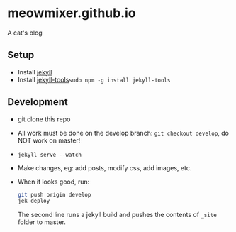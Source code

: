 meowmixer.github.io
===================

A cat's blog

## Setup
* Install [jekyll](http://jekyllrb.com/)
* Install [jekyll-tools](https://github.com/jasonrhodes/jekyll-tools)```sudo npm -g install jekyll-tools```

## Development
* git clone this repo
* All work must be done on the develop branch: ```git checkout develop```, do NOT work on master!
* ```jekyll serve --watch```
* Make changes, eg: add posts, modify css, add images, etc.
* When it looks good, run:
  ```bash
  git push origin develop
  jek deploy
  ```

  The second line runs a jekyll build and pushes the contents of ```_site``` folder to master.
